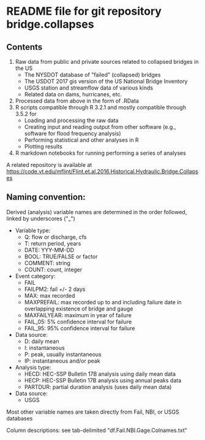 # README file for git repository bridge.collapses

## Contents
1. Raw data from public and private sources related to collapsed bridges in the US
    - The NYSDOT database of "failed" (collapsed) bridges
    - The USDOT 2017 gis version of the US National Bridge Inventory
    - USGS station and streamflow data of various kinds
    - Related data on dams, hurricanes, etc.
2. Processed data from above in the form of .RData
3. R scripts compatible through R 3.2.1 and mostly compatible through 3.5.2 for
    - Loading and processing the raw data
    - Creating input and reading output from other software (e.g., software for flood frequency analysis)
    - Performing statistical and other analyses in R
    - Plotting results
4. R markdown notebooks for running performing a series of analyses

A related  repository is available at https://code.vt.edu/mflint/Flint.et.al.2016.Historical.Hydraulic.Bridge.Collapses

## Naming convention:
Derived (analysis) variable names are determined in the order followed, linked by underscores ("_")
  - Variable type: 
	- Q: flow or discharge, cfs
	- T: return period, years
	- DATE: YYY-MM-DD 
	- BOOL: TRUE/FALSE  or factor 
    - COMMENT: string
	- COUNT: count, integer
  - Event category: 
	- FAIL
	- FAILPM2: fail +/- 2 days
	- MAX: max recorded
	- MAXPREFAIL: max recorded up to and including failure date in overlapping existence of bridge and gauge
    - MAXFAILYEAR: maximum in year of failure
	- FAIL_05: 5% confidence interval for failure
	- FAIL_95: 95% confidence interval for failure
  - Data source: 
	- D: daily mean
	- I: instantaneous
	- P: peak, usually instantaneous
	- IP: instantaneous and/or peak
  - Analysis type:
	- HECD: HEC-SSP Bulletin 17B analysis using daily mean data
	- HECP: HEC-SSP Bulletin 17B analysis using annual peaks data
	- PARTDUR: partial duration analysis (uses daily mean data)
  - Data source:
	- USGS

Most other variable names are taken directly from Fail, NBI, or USGS databases

Column descriptions: see tab-delimited "df.Fail.NBI.Gage.Colnames.txt"



